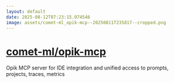 ```yaml
---
layout: default
date: 2025-08-12T07:23:15.074546
image: assets/comet-ml_opik-mcp--20250811T235817--cropped.png
---
```


# [comet-ml/opik-mcp](https://github.com/comet-ml/opik-mcp)

Opik MCP server for IDE integration and unified access to prompts, projects, traces, metrics
